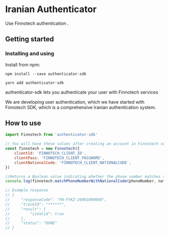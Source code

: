 # Iranian Authenticator

Use Finnotech authentication .

## Getting started

### Installing and using

Install from npm:

```
npm install --save authenticator-sdk
```

```
yarn add authenticator-sdk
```

authenticator-sdk lets you authenticate your user with Finnotech services

We are developing user authentication, which we have started with Finnotech SDK,
which is a comprehensive Iranian authentication system.

## How to use

```javascript
import Finnotech from 'authenticator-sdk'

// You will have these values after creating an account in Finnotech service
const finnotech = new Finnotech({
    clientId: 'FINNOTECH_CLIENT_ID',
    clientPass: 'FINNOTECH_CLIENT_PASSWORD',
    clientNationalCode: 'FINNOTECH_CLIENT_NATIONALCODE',
})

//Returns a Boolean value indicating whether the phone number matches the national code or not
console.log(finnotech.matchPhoneNumberWithNationalCode(phoneNumber, nationalCode));

// Example response 
// {
//     "responseCode": "FN-FYKZ-20001000000",
//     "trackId": "******",
//     "result": {
//         "isValid": true
//     },
//     "status": "DONE"
// }
```



